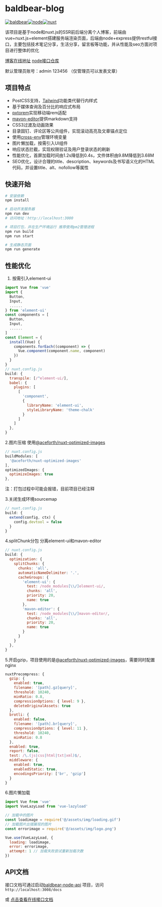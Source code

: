 # baldbear-blog

[![baldbear](https://img.shields.io/badge/%E7%A7%83%E5%A4%B4%E7%86%8A-%40baldbear-brightgreen)](http://baldbear.cn/)[![node](https://img.shields.io/badge/node-v14.19.0-blue)](https://nodejs.org/)[![nuxt](https://img.shields.io/badge/nuxt-^2.0.0-blue)](https://nuxtjs.org/)

该项目是基于node和nuxt.js的SSR前后端分离个人博客，前端由vue+nuxt.js+element搭建服务端渲染页面，后端由node+express提供restful接口，主要包括技术笔记分享，生活分享，留言板等功能，并从性能及seo方面对项目进行整体的优化

[博客在线地址](http://baldbear.cn)   [node接口仓库](https://github.com/wangxinfei0118/baldbear-node-api) 

默认管理员账号：admin 123456 （仅管理员可以发表文章）

## 项目特点

- PostCSS支持，[Tailwind](https://github.com/nuxt-modules/tailwindcss)功能类代替行内样式
- 基于媒体查询及百分比的响应式布局
- [pxtorem](https://github.com/cuth/postcss-pxtorem)实现移动端rem适配
- [mavon-editor](https://github.com/hinesboy/mavonEditori)提供markdown支持
- CSS3过渡及动画效果
- 目录固钉、评论区等公共组件，实现滚动高亮及文章锚点定位
- 使用[cross-env](https://github.com/kentcdodds/cross-env#readme)管理环境变量
- 图片懒加载，按需引入UI组件
- 响应状态拦截，实现权限验证及用户登录状态的刷新
- 性能优化，首屏加载时间由1.2s降低到0.4s，文件体积由9.8M降低到3.68M
- SEO优化，设计合理的title、description、keywords及书写语义化的HTML代码，并设置title、alt、nofollow等属性

## 快速开始

```bash
# 安装依赖
npm install

# 启动开发服务器
npm run dev
# 访问地址：http://localhost:3000

# 项目打包，并在生产环境运行 推荐使用pm2管理进程
npm run build
npm run start

# 生成静态页面
npm run generate
```

## 性能优化

1. 按需引入element-ui

```javascript
import Vue from 'vue'
import {
  Button,
  Input,
  ......
} from 'element-ui'
const components = [
  Button,
  Input,
  ......
]
const Element = {
  install(Vue) {
    components.forEach((component) => {
      Vue.component(component.name, component)
    })
  }
}
// nuxt.config.js
build: {
  transpile: [/^element-ui/],
  babel: {
    plugins: [
      [
        'component',
        {
          libraryName: 'element-ui',
          styleLibraryName: 'theme-chalk'
        }
      ]
    ]
  },
}
```

2.图片压缩 使用[@aceforth/nuxt-optimized-images](https://github.com/juliomrqz/nuxt-optimized-images)

```javascript
// nuxt.config.js
buildModules: [
  '@aceforth/nuxt-optimized-images'
],
optimizedImages: {
  optimizeImages: true
},
```

注：打包过程中可能会报错，目前项目已经注释

3.关闭生成环境sourcemap

```javascript
// nuxt.config.js
build: {
  extend(config, ctx) {
    config.devtool = false
  }
}
```

4.splitChunk分包 分离element-ui和mavon-editor

```javascript
// nuxt.config.js
build: {
  optimization: {
    splitChunks: {
      chunks: 'all',
      automaticNameDelimiter: '.',
      cacheGroups: {
        'element-ui': {
          test: /node_modules[\\/]element-ui/,
          chunks: 'all',
          priority: 20,
          name: true
        },
        'mavon-editor': {
          test: /node_modules[\\/]mavon-editor/,
          chunks: 'all',
          priority: 20,
          name: true
        }
      }
    }
  },
}
```

5.开启gzip，项目使用的是[@aceforth/nuxt-optimized-images](https://github.com/juliomrqz/nuxt-optimized-images)，需要同时配置nginx

```javascript
nuxtPrecompress: {
  gzip: {
    enabled: true,
    filename: '[path].gz[query]',
    threshold: 10240,
    minRatio: 0.8,
    compressionOptions: { level: 9 },
    deleteOriginalAssets: true
  },
  brotli: {
    enabled: false,
    filename: '[path].br[query]',
    compressionOptions: { level: 11 },
    threshold: 10240,
    minRatio: 0.8
  },
  enabled: true,
  report: false,
  test: /\.(js|css|html|txt|xml)$/,
  middleware: {
    enabled: true,
    enabledStatic: true,
    encodingsPriority: ['br', 'gzip']
  }
}
```

6.图片懒加载

```javascript
import Vue from 'vue'
import VueLazyLoad from 'vue-lazyload'

// 加载中的图片
const loadimage = require('@/assets/img/loading.gif')
// 加载图片出错展现的图片
const errorimage = require('@/assets/img/logo.png')

Vue.use(VueLazyLoad, {
  loading: loadimage,
  error: errorimage,
  attempt: 1 // 加载失败尝试重新加载次数
})

```



## API文档

接口文档可通过启动[baldbear-node-api](https://github.com/wangxinfei0118/baldbear-node-api) 项目，访问`http://localhost:3008/docs`

或 [点击查看在线接口文档](http://api.baldbear.cn/docs/) 

